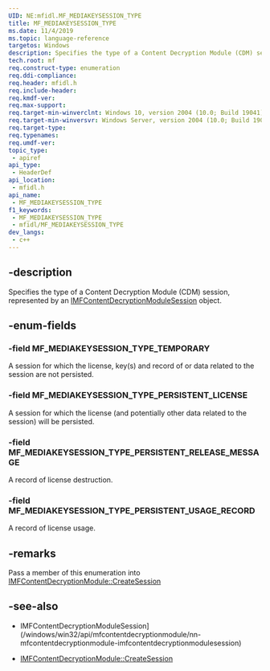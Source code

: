 ```yaml
---
UID: NE:mfidl.MF_MEDIAKEYSESSION_TYPE
title: MF_MEDIAKEYSESSION_TYPE
ms.date: 11/4/2019
ms.topic: language-reference
targetos: Windows
description: Specifies the type of a Content Decryption Module (CDM) session, represented by an IMFContentDecryptionModuleSession object.
tech.root: mf
req.construct-type: enumeration
req.ddi-compliance: 
req.header: mfidl.h
req.include-header: 
req.kmdf-ver: 
req.max-support: 
req.target-min-winverclnt: Windows 10, version 2004 (10.0; Build 19041)
req.target-min-winversvr: Windows Server, version 2004 (10.0; Build 19041)
req.target-type: 
req.typenames: 
req.umdf-ver: 
topic_type:
 - apiref
api_type:
 - HeaderDef
api_location:
 - mfidl.h
api_name:
 - MF_MEDIAKEYSESSION_TYPE
f1_keywords:
 - MF_MEDIAKEYSESSION_TYPE
 - mfidl/MF_MEDIAKEYSESSION_TYPE
dev_langs:
 - c++
---
```


## -description

Specifies the type of a Content Decryption Module (CDM) session, represented by an [IMFContentDecryptionModuleSession](/windows/win32/api/mfcontentdecryptionmodule/nn-mfcontentdecryptionmodule-imfcontentdecryptionmodulesession) object.

## -enum-fields

### -field MF_MEDIAKEYSESSION_TYPE_TEMPORARY

A session for which the license, key(s) and record of or data related to the session are not persisted.

### -field MF_MEDIAKEYSESSION_TYPE_PERSISTENT_LICENSE

A session for which the license (and potentially other data related to the session) will be persisted.

### -field MF_MEDIAKEYSESSION_TYPE_PERSISTENT_RELEASE_MESSAGE

A record of license destruction.

### -field MF_MEDIAKEYSESSION_TYPE_PERSISTENT_USAGE_RECORD

A record of license usage.

## -remarks

Pass a member of this enumeration into [IMFContentDecryptionModule::CreateSession](/windows/win32/api/mfcontentdecryptionmodule/nf-mfcontentdecryptionmodule-imfcontentdecryptionmodule-createsession)

## -see-also

- IMFContentDecryptionModuleSession](/windows/win32/api/mfcontentdecryptionmodule/nn-mfcontentdecryptionmodule-imfcontentdecryptionmodulesession)

- [IMFContentDecryptionModule::CreateSession](/windows/win32/api/mfcontentdecryptionmodule/nf-mfcontentdecryptionmodule-imfcontentdecryptionmodule-createsession)

